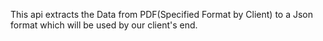 This api extracts the Data from PDF(Specified Format by Client) to a Json format which will be used by our client's end.
